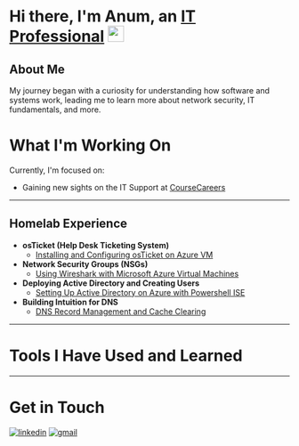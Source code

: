 # Hi there, I'm Anum, an <a href="https://linkedin.com/in/anumkhanit">IT Professional</a> <img src="https://media.giphy.com/media/hvRJCLFzcasrR4ia7z/giphy.gif" width="29px" height="29px">

## About Me

My journey began with a curiosity for understanding how software and systems work, leading me to learn more about network security, IT fundamentals, and more.

# What I'm Working On

Currently, I'm focused on:

- Gaining new sights on the IT Support at <a href="https://coursecareers.com">CourseCareers</a>

-----

## Homelab Experience

- <b>osTicket (Help Desk Ticketing System)</b>
  - [Installing and Configuring osTicket on Azure VM](https://github.com/anumkhanit/os-ticket)
- <b>Network Security Groups (NSGs)</b>
  - [Using Wireshark with Microsoft Azure Virtual Machines](https://github.com/anumkhanit/azure-wireshark-network-protocols)
- <b>Deploying Active Directory and Creating Users</b>
  - [Setting Up Active Directory on Azure with Powershell ISE](https://github.com/anumkhanit/active-direct)
- <b>Building Intuition for DNS</b>
  - [DNS Record Management and Cache Clearing](https://github.com/anumkhanit/dns-and-cache)

-----

# Tools I Have Used and Learned

-----

# Get in Touch
[![linkedin](https://img.shields.io/badge/LinkedIn-0077B5?style=for-the-badge&logo=LinkedIn&logoColor=white)](https://linkedin.com/in/anumkhanit)
[![gmail](https://img.shields.io/badge/Gmail-D14836?style=for-the-badge&logo=Gmail&logoColor=white)](mailto:anumkit@gmail.com)
